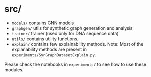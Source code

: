 # src/

* `models/` contains GNN models
* `graphgen/` utils for synthetic graph generation and analysis
* `trainer/` trainer (used only for DNA sequence data)
* `utils/` contains utility functions.
* `explain/` contains few explainability methods. Note: Most of the explanability methods are present in `experiments/SynGraphDatasetExplain.py`.

Please check the notebooks in `experiments/` to see how to use these modules.
